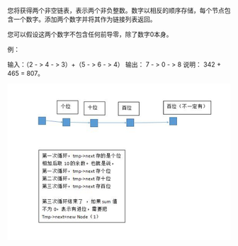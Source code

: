 您将获得两个非空链表，表示两个非负整数。数字以相反的顺序存储，每个节点包含一个数字。添加两个数字并将其作为链接列表返回。

您可以假设这两个数字不包含任何前导零，除了数字0本身。

例：

输入：（2  - > 4  - > 3）+（5  - > 6  - > 4）
 输出： 7  - > 0  - > 8
 说明： 342 + 465 = 807。
 
 ![Image text](https://raw.githubusercontent.com/zhuhui1214/algorithm/master/Add%20Two%20Numbers/two.jpg)
